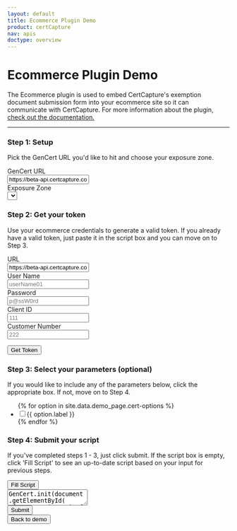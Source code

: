```yaml
---
layout: default
title: Ecommerce Plugin Demo
product: certCapture
nav: apis
doctype: overview
---
```

<script src="/public/js/vendor/jquery-2.2.4.min.js"></script>
<script type='text/javascript' src='../cert-demo.js'></script>
<script type='text/javascript' src='https://beta.certcapture.com/Gencert2/js'></script>
<script type='text/javascript'>
    // get all the US exposure zones
    $.ajax({
        url: "https://beta-api.certcapture.com/v2/states",
        type: 'GET',
        headers: {
            'Content-Type': 'application/json',
            'Authorization': "Basic " + window.btoa('api-test:api-test'),
            "x-client-id": 444,
        }
    }).then((res) => {
        let zones = ``;
        res.data.forEach((state) => {
            zones += `<option value=${state.name}>${state.name}</option>`;
        })
        // populate exposure zone drop down
        $('#set-zone').html(zones);
    });
</script>

<h1>Ecommerce Plugin Demo</h1>
<p>The Ecommerce plugin is used to embed CertCapture's exemption document submission form into your ecommerce site so it can communicate with CertCapture. For more information about the plugin, <a href="https://help.avalara.com/0021_Avalara_CertCapture/All_About_CertCapture/Install_Avalara_CertCapture_for_Ecommerce" target="_blank">check out the documentation.</a></p>
<hr id="cert-divider">

<div id="gencert_test">
    <div class="row" >
        <div class="col-md-3">
            <h3>Step 1: Setup</h3>
            <p>Pick the GenCert URL you'd like to hit and choose your exposure zone.</p>
            <form>
                <div class="form-group row">
                    <label for="api-url" class="col-sm-3 col-form-label">GenCert URL</label>
                    <div class="col-sm-9">
                        <input id="api-url" class="form-control" placeholder="https://beta-api.certcapture.com" value="https://beta-api.certcapture.com" type="text">
                    </div>
                </div>
                <div class="form-group row">
                    <label for="inputPassword" class="form-control" class="col-sm-3 col-form-label">Exposure Zone</label>
                    <div class="col-sm-9">
                        <select id="set-zone" class="form-control" onChange="updateCertScript();"></select>
                    </div>
                </div>
            </form>
            <h3>Step 2: Get your token</h3>
            <p>Use your ecommerce credentials to generate a valid token. If you already have a valid token, just paste it in the script box and you can move on to Step 3.</p>
            <form>
                <div class="form-group row">
                    <label for="api-url" class="col-sm-3 col-form-label">URL</label>
                    <div class="col-sm-9">
                        <input id="api-url" class="form-control" placeholder="https://beta-api.certcapture.com" value="https://beta-api.certcapture.com" type="text">
                    </div>
                </div>
                <div class="form-group row">
                    <label for="api-user" class="col-sm-3 col-form-label">User Name</label>
                    <div class="col-sm-9">
                        <input id="api-user" class="form-control" placeholder="userName01" type="text">
                    </div>
                </div>
                <div class="form-group row">
                    <label for="api-password" class="col-sm-3 col-form-label">Password</label>
                    <div class="col-sm-9">
                        <input id="api-password" class="form-control" placeholder="p@ssW0rd" type="password">
                    </div>
                </div>
                <div class="form-group row">
                    <label for="client-id" class="col-sm-3 col-form-label">Client ID</label>
                    <div class="col-sm-9">
                        <input id="client-id" class="form-control" placeholder="111" type="text">
                    </div>
                </div>
                <div class="form-group row">
                    <label for="customer-number" class="col-sm-3 col-form-label">Customer Number</label>
                    <div class="col-sm-9">
                        <input id="customer-number" class="form-control" placeholder="222" type="text">
                    </div>
                </div>
            </form>
            <button class="btn btn-primary cert-btn" onclick="getToken()">Get Token</button>
        </div>
        <div class="col-md-3">
            <!-- options -->
            <h3>Step 3: Select your parameters (optional)</h3>
            <p>If you would like to include any of the parameters below, click the appropriate box. If not, move on to Step 4.</p>
            <div>
                <ul id="test-options" onChange="updateCertScript();">
                    {% for option in site.data.demo_page.cert-options %}
                        <li>
                            <label>
                                <input type='checkbox' class="cert-demo-option" id="{{ option.id }}">{{ option.label }}
                            </label>
                        </li>
                    {% endfor %}
                </ul>
            </div>
        </div>
        <!-- request example script -->
        <div class="col-md-6">
            <h3>Step 4: Submit your script</h3>
            <p>If you've completed steps 1 - 3, just click submit. If the script box is empty, click 'Fill Script' to see an up-to-date script based on your input for previous steps.</p>
            <button class="btn btn-link " id="cert-demo-refill-btn" onclick="updateCertScript();">Fill Script</button>
            <div id="script-test">
                <div id="sample-script" class="code-snippet respScroll api-console-output">
                    <textarea id="cert-request" spellcheck="false">
GenCert.init(document.getElementById( 'form-container' ), { 
  edit_purchaser: false, 
  ship_zone: 'Alabama', 
  token: ''
});
GenCert.show();
                    </textarea>
                </div>
                <button class="btn btn-primary" id="cert-demo-submit" onclick="submitEcom();">Submit</button>
            </div>
        </div><!-- end request example script -->
    </div><!-- end row -->
</div><!-- end gencert_test -->

<!-- Form output -->
<div id="form-parent-container">
    <div id="form-container" class="form-output"></div>
</div>
<button class="btn btn-primary cert-btn form-output" id="cert-demo-back-btn" onclick="backToDemo();">Back to demo</button>